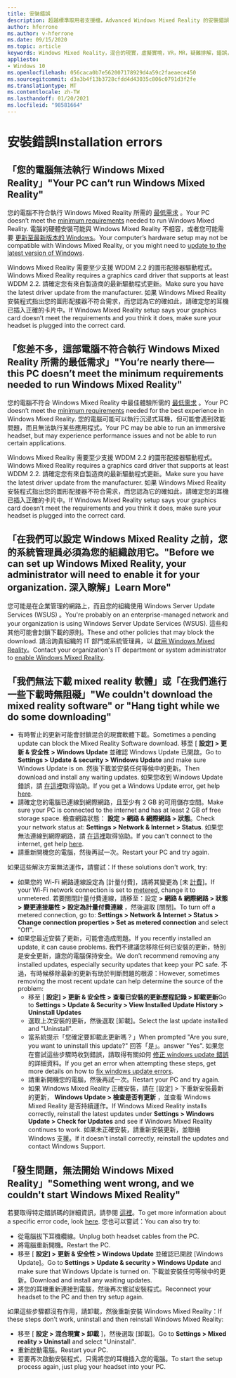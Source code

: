 ```yaml
---
title: 安裝錯誤
description: 超越標準取用者支援檔，Advanced Windows Mixed Reality 的安裝錯誤疑難排解。
author: hferrone
ms.author: v-hferrone
ms.date: 09/15/2020
ms.topic: article
keywords: Windows Mixed Reality，混合的現實，虛擬實境，VR，MR，疑難排解，錯誤，協助，支援，安裝
appliesto:
- Windows 10
ms.openlocfilehash: 056caca0b7e562007178929d4a59c2faeaece450
ms.sourcegitcommit: d3a3b4f13b3728cfdd4d43035c806c0791d3f2fe
ms.translationtype: MT
ms.contentlocale: zh-TW
ms.lasthandoff: 01/20/2021
ms.locfileid: "98581664"
---
```

# <a name="installation-errors"></a><span data-ttu-id="b5b7a-104">安裝錯誤</span><span class="sxs-lookup"><span data-stu-id="b5b7a-104">Installation errors</span></span>

## <a name="your-pc-cant-run-windows-mixed-reality"></a><span data-ttu-id="b5b7a-105">「您的電腦無法執行 Windows Mixed Reality」</span><span class="sxs-lookup"><span data-stu-id="b5b7a-105">"Your PC can’t run Windows Mixed Reality"</span></span>

<span data-ttu-id="b5b7a-106">您的電腦不符合執行 Windows Mixed Reality 所需的 [最低需求](https://support.microsoft.com/help/4039260/windows-10-mixed-reality-pc-hardware-guidelines) 。</span><span class="sxs-lookup"><span data-stu-id="b5b7a-106">Your PC doesn’t meet the [minimum requirements](https://support.microsoft.com/help/4039260/windows-10-mixed-reality-pc-hardware-guidelines) needed to run Windows Mixed Reality.</span></span> <span data-ttu-id="b5b7a-107">電腦的硬體安裝可能與 Windows Mixed Reality 不相容，或者您可能需要 [更新至最新版本的 Windows](https://support.microsoft.com/help/12373/windows-update-faq)。</span><span class="sxs-lookup"><span data-stu-id="b5b7a-107">Your computer’s hardware setup may not be compatible with Windows Mixed Reality, or you might need to [update to the latest version of Windows](https://support.microsoft.com/help/12373/windows-update-faq).</span></span> 

<span data-ttu-id="b5b7a-108">Windows Mixed Reality 需要至少支援 WDDM 2.2 的圖形配接器驅動程式。</span><span class="sxs-lookup"><span data-stu-id="b5b7a-108">Windows Mixed Reality requires a graphics card driver that supports at least WDDM 2.2.</span></span> <span data-ttu-id="b5b7a-109">請確定您有來自製造商的最新驅動程式更新。</span><span class="sxs-lookup"><span data-stu-id="b5b7a-109">Make sure you have the latest driver update from the manufacturer.</span></span> <span data-ttu-id="b5b7a-110">如果 Windows Mixed Reality 安裝程式指出您的圖形配接器不符合需求，而您認為它的確如此，請確定您的耳機已插入正確的卡片中。</span><span class="sxs-lookup"><span data-stu-id="b5b7a-110">If Windows Mixed Reality setup says your graphics card doesn’t meet the requirements and you think it does, make sure your headset is plugged into the correct card.</span></span>

## <a name="youre-nearly-therethis-pc-doesnt-meet-the-minimum-requirements-needed-to-run-windows-mixed-reality"></a><span data-ttu-id="b5b7a-111">「您差不多，這部電腦不符合執行 Windows Mixed Reality 所需的最低需求」</span><span class="sxs-lookup"><span data-stu-id="b5b7a-111">"You’re nearly there—this PC doesn’t meet the minimum requirements needed to run Windows Mixed Reality"</span></span>

<span data-ttu-id="b5b7a-112">您的電腦不符合 Windows Mixed Reality 中最佳體驗所需的 [最低需求](https://support.microsoft.com/help/4039260/windows-10-mixed-reality-pc-hardware-guidelines) 。</span><span class="sxs-lookup"><span data-stu-id="b5b7a-112">Your PC doesn’t meet the [minimum requirements](https://support.microsoft.com/help/4039260/windows-10-mixed-reality-pc-hardware-guidelines) needed for the best experience in Windows Mixed Reality.</span></span> <span data-ttu-id="b5b7a-113">您的電腦可能可以執行沉浸式耳機，但可能會遇到效能問題，而且無法執行某些應用程式。</span><span class="sxs-lookup"><span data-stu-id="b5b7a-113">Your PC may be able to run an immersive headset, but may experience performance issues and not be able to run certain applications.</span></span>

<span data-ttu-id="b5b7a-114">Windows Mixed Reality 需要至少支援 WDDM 2.2 的圖形配接器驅動程式。</span><span class="sxs-lookup"><span data-stu-id="b5b7a-114">Windows Mixed Reality requires a graphics card driver that supports at least WDDM 2.2.</span></span> <span data-ttu-id="b5b7a-115">請確定您有來自製造商的最新驅動程式更新。</span><span class="sxs-lookup"><span data-stu-id="b5b7a-115">Make sure you have the latest driver update from the manufacturer.</span></span> <span data-ttu-id="b5b7a-116">如果 Windows Mixed Reality 安裝程式指出您的圖形配接器不符合需求，而您認為它的確如此，請確定您的耳機已插入正確的卡片中。</span><span class="sxs-lookup"><span data-stu-id="b5b7a-116">If Windows Mixed Reality setup says your graphics card doesn’t meet the requirements and you think it does, make sure your headset is plugged into the correct card.</span></span>

## <a name="before-we-can-set-up-windows-mixed-reality-your-administrator-will-need-to-enable-it-for-your-organization-learn-more"></a><span data-ttu-id="b5b7a-117">「在我們可以設定 Windows Mixed Reality 之前，您的系統管理員必須為您的組織啟用它。</span><span class="sxs-lookup"><span data-stu-id="b5b7a-117">"Before we can set up Windows Mixed Reality, your administrator will need to enable it for your organization.</span></span> <span data-ttu-id="b5b7a-118">深入瞭解」</span><span class="sxs-lookup"><span data-stu-id="b5b7a-118">Learn More"</span></span>

<span data-ttu-id="b5b7a-119">您可能是在企業管理的網路上，而且您的組織使用 Windows Server Update Services (WSUS) 。</span><span class="sxs-lookup"><span data-stu-id="b5b7a-119">You're probably on an enterprise-managed network and your organization is using Windows Server Update Services (WSUS).</span></span> <span data-ttu-id="b5b7a-120">這些和其他可能會封鎖下載的原則。</span><span class="sxs-lookup"><span data-stu-id="b5b7a-120">These and other policies that may block the download.</span></span> <span data-ttu-id="b5b7a-121">請洽詢貴組織的 IT 部門或系統管理員，以 [啟用 Windows Mixed Reality](/windows/application-management/manage-windows-mixed-reality#enable)。</span><span class="sxs-lookup"><span data-stu-id="b5b7a-121">Contact your organization's IT department or system administrator to [enable Windows Mixed Reality](/windows/application-management/manage-windows-mixed-reality#enable).</span></span>

## <a name="we-couldnt-download-the-mixed-reality-software-or-hang-tight-while-we-do-some-downloading"></a><span data-ttu-id="b5b7a-122">「我們無法下載 mixed reality 軟體」或「在我們進行一些下載時無阻礙」</span><span class="sxs-lookup"><span data-stu-id="b5b7a-122">"We couldn't download the mixed reality software" or "Hang tight while we do some downloading"</span></span>

* <span data-ttu-id="b5b7a-123">有時暫止的更新可能會封鎖混合的現實軟體下載。</span><span class="sxs-lookup"><span data-stu-id="b5b7a-123">Sometimes a pending update can block the Mixed Reality Software download.</span></span> <span data-ttu-id="b5b7a-124">移至 [ **設定] > 更新 & 安全性 > Windows Update** 並確認 Windows Update 已開啟。</span><span class="sxs-lookup"><span data-stu-id="b5b7a-124">Go to **Settings > Update & security > Windows Update** and make sure Windows Update is on.</span></span> <span data-ttu-id="b5b7a-125">然後下載並安裝任何等候中的更新。</span><span class="sxs-lookup"><span data-stu-id="b5b7a-125">Then download and install any waiting updates.</span></span> <span data-ttu-id="b5b7a-126">如果您收到 Windows Update 錯誤，請 [在這裡](https://support.microsoft.com/help/10164/fix-windows-update-errors)取得協助。</span><span class="sxs-lookup"><span data-stu-id="b5b7a-126">If you get a Windows Update error, get help [here](https://support.microsoft.com/help/10164/fix-windows-update-errors).</span></span>
* <span data-ttu-id="b5b7a-127">請確定您的電腦已連線到網際網路，且至少有 2 GB 的可用儲存空間。</span><span class="sxs-lookup"><span data-stu-id="b5b7a-127">Make sure your PC is connected to the internet and has at least 2 GB of free storage space.</span></span> <span data-ttu-id="b5b7a-128">檢查網路狀態： **設定 > 網路 & 網際網路 > 狀態**。</span><span class="sxs-lookup"><span data-stu-id="b5b7a-128">Check your network status at: **Settings > Network & Internet > Status**.</span></span> <span data-ttu-id="b5b7a-129">如果您無法連線到網際網路，請 [在這裡](https://support.microsoft.com/help/10741/windows-10-fix-network-connection-issues)取得協助。</span><span class="sxs-lookup"><span data-stu-id="b5b7a-129">If you can't connect to the internet, get help [here](https://support.microsoft.com/help/10741/windows-10-fix-network-connection-issues).</span></span>  
* <span data-ttu-id="b5b7a-130">請重新開機您的電腦，然後再試一次。</span><span class="sxs-lookup"><span data-stu-id="b5b7a-130">Restart your PC and try again.</span></span> 

<span data-ttu-id="b5b7a-131">如果這些解決方案無法運作，請嘗試：</span><span class="sxs-lookup"><span data-stu-id="b5b7a-131">If these solutions don't work, try:</span></span>
* <span data-ttu-id="b5b7a-132">如果您的 Wi-Fi 網路連線設定為 [計量付費]，請將其變更為 [未 [計費](https://support.microsoft.com//help/17452/windows-metered-internet-connections-faq)]。</span><span class="sxs-lookup"><span data-stu-id="b5b7a-132">If your Wi-Fi network connection is set to [metered](https://support.microsoft.com//help/17452/windows-metered-internet-connections-faq), change it to unmetered.</span></span> <span data-ttu-id="b5b7a-133">若要關閉計量付費連線，請移至：設定 **> 網路 & 網際網路 > 狀態 > 變更連接屬性 > 設定為計量付費連線** ，然後選取 [關閉]。</span><span class="sxs-lookup"><span data-stu-id="b5b7a-133">To turn off a metered connection, go to: **Settings > Network & Internet > Status > Change connection properties > Set as metered connection** and select "Off".</span></span>  
* <span data-ttu-id="b5b7a-134">如果您最近安裝了更新，可能會造成問題。</span><span class="sxs-lookup"><span data-stu-id="b5b7a-134">If you recently installed an update, it can cause problems.</span></span> <span data-ttu-id="b5b7a-135">我們不建議您移除任何已安裝的更新，特別是安全更新，讓您的電腦保持安全。</span><span class="sxs-lookup"><span data-stu-id="b5b7a-135">We don’t recommend removing any installed updates, especially security updates that keep your PC safe.</span></span> <span data-ttu-id="b5b7a-136">不過，有時候移除最新的更新有助於判斷問題的根源：</span><span class="sxs-lookup"><span data-stu-id="b5b7a-136">However, sometimes removing the most recent update can help determine the source of the problem:</span></span> 
    * <span data-ttu-id="b5b7a-137">移至 [ **設定] > 更新 & 安全性 > 查看已安裝的更新歷程記錄 > 卸載更新**</span><span class="sxs-lookup"><span data-stu-id="b5b7a-137">Go to **Settings > Update & Security > View Installed Update History > Uninstall Updates**</span></span>
    * <span data-ttu-id="b5b7a-138">選取上次安裝的更新，然後選取 [卸載]。</span><span class="sxs-lookup"><span data-stu-id="b5b7a-138">Select the last update installed and "Uninstall".</span></span>
    * <span data-ttu-id="b5b7a-139">當系統提示「您確定要卸載此更新嗎？」</span><span class="sxs-lookup"><span data-stu-id="b5b7a-139">When prompted "Are you sure, you want to uninstall this update?"</span></span> <span data-ttu-id="b5b7a-140">回答「是」。</span><span class="sxs-lookup"><span data-stu-id="b5b7a-140">answer "Yes".</span></span> <span data-ttu-id="b5b7a-141">如果您在嘗試這些步驟時收到錯誤，請取得有關如何 [修正 windows update 錯誤](https://support.microsoft.com//help/10164/fix-windows-update-errors)的詳細資料。</span><span class="sxs-lookup"><span data-stu-id="b5b7a-141">If you get an error when attempting these steps, get more details on how to [fix windows update errors](https://support.microsoft.com//help/10164/fix-windows-update-errors).</span></span> 
    * <span data-ttu-id="b5b7a-142">請重新開機您的電腦，然後再試一次。</span><span class="sxs-lookup"><span data-stu-id="b5b7a-142">Restart your PC and try again.</span></span> 
    * <span data-ttu-id="b5b7a-143">如果 Windows Mixed Reality 正確安裝，請在 [設定] > 下重新安裝最新的更新， **Windows Update > 檢查是否有更新** ，並查看 Windows Mixed Reality 是否持續運作。</span><span class="sxs-lookup"><span data-stu-id="b5b7a-143">If Windows Mixed Reality installs correctly, reinstall the latest updates under **Settings > Windows Update > Check for Updates** and see if Windows Mixed Reality continues to work.</span></span> <span data-ttu-id="b5b7a-144">如果未正確安裝，請重新安裝更新，並聯絡 Windows 支援。</span><span class="sxs-lookup"><span data-stu-id="b5b7a-144">If it doesn't install correctly, reinstall the updates and contact Windows Support.</span></span> 

## <a name="something-went-wrong-and-we-couldnt-start-windows-mixed-reality"></a><span data-ttu-id="b5b7a-145">「發生問題，無法開始 Windows Mixed Reality」</span><span class="sxs-lookup"><span data-stu-id="b5b7a-145">"Something went wrong, and we couldn't start Windows Mixed Reality"</span></span>
<span data-ttu-id="b5b7a-146">若要取得特定錯誤碼的詳細資訊，請參閱 [這裡](error-codes.md)。</span><span class="sxs-lookup"><span data-stu-id="b5b7a-146">To get more information about a specific error code, look [here](error-codes.md).</span></span> <span data-ttu-id="b5b7a-147">您也可以嘗試：</span><span class="sxs-lookup"><span data-stu-id="b5b7a-147">You can also try to:</span></span>

* <span data-ttu-id="b5b7a-148">從電腦拔下耳機纜線。</span><span class="sxs-lookup"><span data-stu-id="b5b7a-148">Unplug both headset cables from the PC.</span></span>
* <span data-ttu-id="b5b7a-149">將電腦重新開機。</span><span class="sxs-lookup"><span data-stu-id="b5b7a-149">Restart the PC.</span></span>
* <span data-ttu-id="b5b7a-150">移至 [ **設定] > 更新 & 安全性 > Windows Update** 並確認已開啟 [Windows Update]。</span><span class="sxs-lookup"><span data-stu-id="b5b7a-150">Go to **Settings > Update & security > Windows Update** and make sure that Windows Update is turned on.</span></span> <span data-ttu-id="b5b7a-151">下載並安裝任何等候中的更新。</span><span class="sxs-lookup"><span data-stu-id="b5b7a-151">Download and install any waiting updates.</span></span>
* <span data-ttu-id="b5b7a-152">將您的耳機重新連接到電腦，然後再次嘗試安裝程式。</span><span class="sxs-lookup"><span data-stu-id="b5b7a-152">Reconnect your headset to the PC and then try setup again.</span></span>

<span data-ttu-id="b5b7a-153">如果這些步驟都沒有作用，請卸載，然後重新安裝 Windows Mixed Reality：</span><span class="sxs-lookup"><span data-stu-id="b5b7a-153">If these steps don’t work, uninstall and then reinstall Windows Mixed Reality:</span></span>
* <span data-ttu-id="b5b7a-154">移至 [ **設定 > 混合現實 > 卸載** ]，然後選取 [卸載]。</span><span class="sxs-lookup"><span data-stu-id="b5b7a-154">Go to **Settings > Mixed reality > Uninstall** and select "Uninstall".</span></span> 
* <span data-ttu-id="b5b7a-155">重新啟動電腦。</span><span class="sxs-lookup"><span data-stu-id="b5b7a-155">Restart your PC.</span></span> 
* <span data-ttu-id="b5b7a-156">若要再次啟動安裝程式，只需將您的耳機插入您的電腦。</span><span class="sxs-lookup"><span data-stu-id="b5b7a-156">To start the setup process again, just plug your headset into your PC.</span></span>